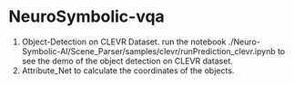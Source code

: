 # NeuroSymbolic-vqa
1. Object-Detection on CLEVR Dataset. run the notebook ./Neuro-Symbolic-AI/Scene_Parser/samples/clevr/runPrediction_clevr.ipynb to see the demo of the object detection on CLEVR dataset.     
2. Attribute_Net to calculate the coordinates of the objects.  
